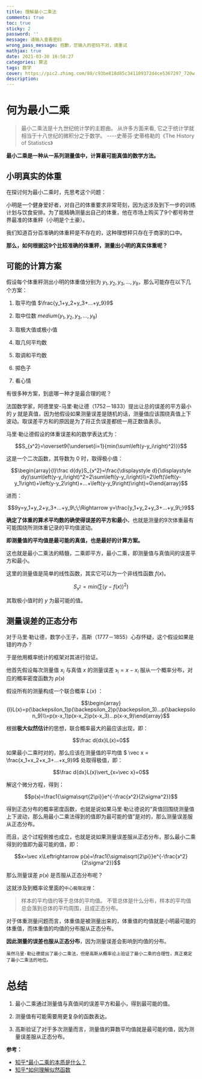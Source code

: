 ```yaml
---
title: 理解最小二乘法
comments: true
toc: true
sticky: 2
password: ''
message: 请输入查看密码
wrong_pass_message: 抱歉，您输入的密码不对，请重试
mathjax: true
date: 2021-03-30 16:58:27
categories: 算法
tags: 数学
cover: https://pic2.zhimg.com/80/c93be818d85c341109372d4ce5367297_720w.jpg?source=1940ef5c
description: 
---
```


# 何为最小二乘

> 最小二乘法是十九世纪统计学的主题曲。
>从许多方面来看, 它之于统计学就相当于十八世纪的微积分之于数学。
>             ----史蒂芬·史蒂格勒的《The History of Statistics》

**最小二乘是一种从一系列测量值中，计算最可能真值的数学方法。**

## 小明真实的体重

在探讨何为最小二乘时，先思考这个问题：

小明是一个健身爱好者，对自己的体重要求非常苛刻，因为这涉及到下一步的训练计划与饮食安排。为了能精确测量出自己的体重，他在市场上购买了9个都号称世界最准的体重秤（小明是个土豪）。

我们知道百分百准确的体重秤是不存在的，这种理想秤只存在于商家的口中。

**那么，如何根据这9个比较准确的体重秤，测量出小明的真实体重呢？**

## 可能的计算方案

假设每个体重秤测出小明的体重值分别为 $y_1,y_2,y_3,...,y_9$，那么可能存在以下几个方案：

1. 取平均值 $\frac{y_1+y_2+y_3+...+y_9}9$

2. 取中位数 $medium({y_1,y_2,y_3,...,y_9})$

3. 取极大值或极小值

4. 取几何平均数

5. 取调和平均数

6. 掷色子

7. 看心情

有很多种方案，到底哪一种才是最合理的呢？

法国数学家，阿德里安-马里·勒让德（1752－1833）提出让总的误差的平方最小的 $y$ 就是真值，因为他假设如果测量误差是随机的话，测量值应该围绕真值上下波动。取误差平方和的原因是为了将正负误差都统一用正数值表示。

马里·勒让德假设的体重误差和的数学表达式为：

$$S_{϶^2}=\overset9{\underset{i=1}{min(\sum\left(y-y_i\right)^2)}}$$

这是一个二次函数，其导数为 0 时，取得极小值：

$$\begin{array}{l}\frac d{dy}S_{϶^2}=\frac{\displaystyle d}{\displaystyle dy}\sum\left(y-y_i\right)^2=2\sum\left(y-y_i\right)\\=2\left(\left(y-y_1\right)+\left(y-y_2\right)+...+\left(y-y_9\right)\right)=0\end{array}$$

进而：

$$9y=y_1+y_2+y_3+...+y_9\;\;\Rightarrow y=\frac{y_1+y_2+y_3+...+y_9\;}9$$

**确定了体重的算术平均数的确使得误差的平方和最小**，也就是测量的9次体重最有可能围绕所测体重记录的平均值波动。

**即测量值的平均值是最可能的真值，也是最好的计算方案。**

这也就是最小二乘法的精髓，二乘即平方，最小二乘，即测量值与真值间的误差平方和最小。

这里的测量值是简单的线性函数，其实它可以为一个非线性函数 $f(x)$。

$$S_{϶^2}=min(\sum\left(y-f(x)\right)^2)$$

其取极小值时的 $y$ 为最可能的值。

## 测量误差的正态分布

对于马里·勒让德，数学小王子，高斯（1777－1855）心存怀疑，这个假设如果是错的咋办？

于是他用概率统计的框架对其进行验证。

他首先假设每次测量值 $x_i$ 与真值 $x$ 的测量误差 $϶_i=x-x_i$ 服从一个概率分布，对应的概率密度函数为 $p(϶)$

假设所有的测量构成一个联合概率 $L(x)$ ：    

$$\begin{array}{l}L(x)=p(\backepsilon_1)p(\backepsilon_2)p(\backepsilon_3)...p(\backepsilon_9)\\=p(x-x_1)p(x-x_2)p(x-x_3)...p(x-x_9)\end{array}$$

根据**极大似然估计**的思想，联合概率最大的最应该出现，即：

$$\frac d{dx}L(x)=0$$

如果最小二乘时对的，那么应该在测量值的平均值 $ \vec x = \frac{x_1+x_2+x_3+...+x_9}9$ 处取得极值，即：

$$\frac d{dx}L(x)\vert_{x=\vec x}=0$$

解这个微分方程，得到：

$$p(϶)=\frac1{\sigma\sqrt{2\pi}}e^{-\frac{϶^2}{2\sigma^2}}$$

得到正态分布的概率密度函数，也就是说如果马里·勒让德说的“真值回围绕测量值上下波动，那么用最小二乘法得到的值即为最可能的值”是对的，那么测量误差服从正态分布。

而且，这个过程倒推也成立，也就是说如果测量误差服从正态分布，那么最小二乘得到的值即为最可能的值，即：

$$x=\vec x\Leftrightarrow p(϶)=\frac1{\sigma\sqrt{2\pi}}e^{-\frac{϶^2}{2\sigma^2}}$$

那么测量误差 $p(϶)$ 是否服从正态分布呢？

这就涉及到概率论里面的`中心极限定理`：

> 样本的平均值约等于总体的平均值。
> 不管总体是什么分布，样本的平均值总会落到总体的平均周围，且成正态分布。

对于体重测量问题而言，体重值是被测量出来的，体重值的均值就是小明最可能的体重值，而体重值的均值的分布服从正态分布。

**因此测量的误差也服从正态分布**，因为测量误差会影响到均值的分布。

`虽然马里·勒让德提出了最小二乘法，但是高斯从概率论上验证了最小二乘的合理性，真正奠定了最小二乘法的地位。`

# 总结

1. 最小二乘通过测量值与真值间的误差平方和最小，得到最可能的值。

2. 测量值有可能需要用更复杂的函数表达。

3. 高斯验证了对于多次测量而言，测量值的算数平均值就是最可能的值，因为测量误差服从正态分布。

**参考：**

+ [知乎*最小二乘的本质是什么？](https://www.zhihu.com/question/37031188/answer/411760828)
+ [知乎*如何理解似然函数](https://www.zhihu.com/question/54082000)